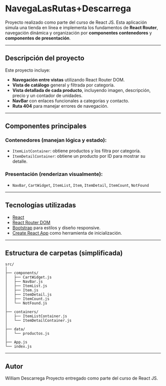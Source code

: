 # NavegaLasRutas+Descarrega

Proyecto realizado como parte del curso de React JS.
Esta aplicación simula una tienda en línea e implementa los fundamentos de **React Router**, navegación dinámica y organización por **componentes contenedores** y **componentes de presentación**.

---

## **Descripción del proyecto**

Este proyecto incluye:

* **Navegación entre vistas** utilizando React Router DOM.
* **Vista de catálogo** general y filtrada por categoría.
* **Vista detallada de cada producto**, incluyendo imagen, descripción, precio y un contador de unidades.
* **NavBar** con enlaces funcionales a categorías y contacto.
* **Ruta 404** para manejar errores de navegación.

---

## **Componentes principales**

### Contenedores (manejan lógica y estado):

* `ItemListContainer`: obtiene productos y los filtra por categoría.
* `ItemDetailContainer`: obtiene un producto por ID para mostrar su detalle.

### Presentación (renderizan visualmente):

* `NavBar`, `CartWidget`, `ItemList`, `Item`, `ItemDetail`, `ItemCount`, `NotFound`

---

## **Tecnologías utilizadas**

* [React](https://react.dev/)
* [React Router DOM](https://reactrouter.com/)
* [Bootstrap](https://getbootstrap.com/) para estilos y diseño responsive.
* [Create React App](https://create-react-app.dev/) como herramienta de inicialización.

---

## **Estructura de carpetas** (simplificada)

```
src/
│
├── components/
│   ├── CartWidget.js
│   ├── NavBar.js
│   ├── ItemList.js
│   ├── Item.js
│   ├── ItemDetail.js
│   ├── ItemCount.js
│   └── NotFound.js
│
├── containers/
│   ├── ItemListContainer.js
│   └── ItemDetailContainer.js
│
├── data/
│   └── productos.js
│
├── App.js
└── index.js
```

---

## **Autor**

William Descarrega
Proyecto entregado como parte del curso de React JS.


